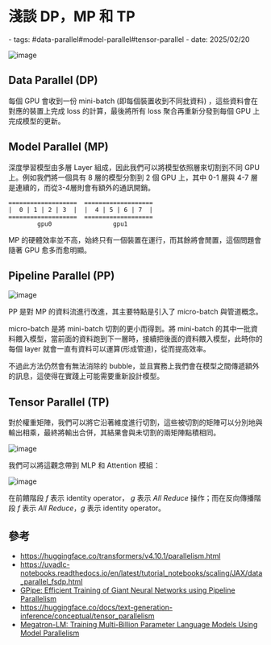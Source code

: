 # 淺談 DP，MP 和 TP

<document-info>
- tags: #data-parallel#model-parallel#tensor-parallel
- date: 2025/02/20
</document-info>

![image](https://hackmd.io/_uploads/r1f-AzVcyx.png)

## Data Parallel (DP)

每個 GPU 會收到一份 mini-batch (即每個裝置收到不同批資料) ，這些資料會在對應的裝置上完成 loss 的計算，最後將所有 loss 聚合再重新分發到每個 GPU 上完成模型的更新。

## Model Parallel (MP)

深度學習模型由多層 Layer 組成，因此我們可以將模型依照層來切割到不同 GPU 上。例如我們將一個具有 8 層的模型分割到 2 個 GPU 上，其中 0-1 層與 4-7 層是連續的，而從3-4層則會有額外的通訊開銷。
```
===================  ===================
|  0 | 1 | 2 | 3  |  |  4 | 5 | 6 | 7  |
===================  ===================
        gpu0                 gpu1
```

MP 的硬體效率並不高，始終只有一個裝置在運行，而其餘將會閒置，這個問題會隨著 GPU 愈多而愈明顯。

## Pipeline Parallel (PP)

![image](https://hackmd.io/_uploads/HkEuW7N5yx.png)

PP 是對 MP 的資料流進行改進，其主要特點是引入了 micro-batch 與管道概念。

micro-batch 是將 mini-batch 切割的更小而得到。將 mini-batch 的其中一批資料餵入模型，當前面的資料跑到下一層時，接續把後面的資料餵入模型，此時你的每個 layer 就會一直有資料可以運算(形成管道)，從而提高效率。

不過此方法仍然會有無法消除的 bubble，並且實務上我們會在模型之間傳遞額外的訊息，這使得在實踐上可能需要重新設計模型。


## Tensor Parallel (TP)

對於權重矩陣，我們可以將它沿著維度進行切割，這些被切割的矩陣可以分別地與輸出相乘，最終將輸出合併，其結果會與未切割的兩矩陣點積相同。

![image](https://hackmd.io/_uploads/B1x3M7m9kl.png)

我們可以將這觀念帶到 MLP 和 Attention 模組：

![image](https://hackmd.io/_uploads/Hk-m3ZEqJg.png)

在前饋階段 $f$ 表示 identity operator， $g$ 表示 *All Reduce* 操作；而在反向傳播階段 $f$ 表示 *All Reduce*，$g$ 表示 identity operator。


## 參考
- https://huggingface.co/transformers/v4.10.1/parallelism.html
- https://uvadlc-notebooks.readthedocs.io/en/latest/tutorial_notebooks/scaling/JAX/data_parallel_fsdp.html
- [GPipe: Efficient Training of Giant Neural Networks using Pipeline Parallelism
](https://arxiv.org/pdf/1811.06965)
- https://huggingface.co/docs/text-generation-inference/conceptual/tensor_parallelism
- [Megatron-LM: Training Multi-Billion Parameter Language Models Using Model Parallelism](https://arxiv.org/abs/1909.08053)
